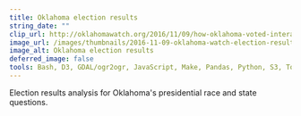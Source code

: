 ```yaml
---
title: Oklahoma election results
string_date: ""
clip_url: http://oklahomawatch.org/2016/11/09/how-oklahoma-voted-interactive-maps-with-precinct-level-results/
image_url: /images/thumbnails/2016-11-09-oklahoma-watch-election-results.png
image_alt: Oklahoma election results
deferred_image: false
tools: Bash, D3, GDAL/ogr2ogr, JavaScript, Make, Pandas, Python, S3, TopoJSON
---
```

Election results analysis for Oklahoma's presidential race and state questions.